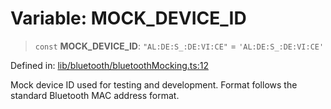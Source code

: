# Variable: MOCK\_DEVICE\_ID

> `const` **MOCK\_DEVICE\_ID**: `"AL:DE:S_:DE:VI:CE"` = `'AL:DE:S_:DE:VI:CE'`

Defined in: [lib/bluetooth/bluetoothMocking.ts:12](https://github.com/aldesgroup/goaldn/blob/b43e92ae42dcd6febc9c2c8f0742ef8c669d44f6/lib/bluetooth/bluetoothMocking.ts#L12)

Mock device ID used for testing and development.
Format follows the standard Bluetooth MAC address format.
